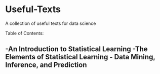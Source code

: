 # Useful-Texts
A collection of useful texts for data science

Table of Contents:

-An Introduction to Statistical Learning
-The Elements of Statistical Learning - Data Mining, Inference, and Prediction
-
